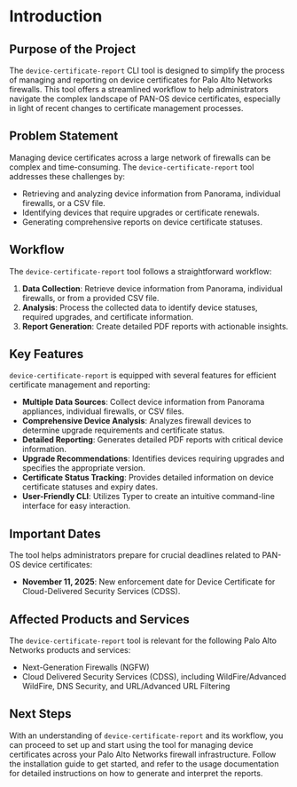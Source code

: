 # Introduction

## Purpose of the Project

The `device-certificate-report` CLI tool is designed to simplify the process of managing and reporting on device certificates for Palo Alto Networks firewalls. This tool offers a streamlined workflow to help administrators navigate the complex landscape of PAN-OS device certificates, especially in light of recent changes to certificate management processes.

## Problem Statement

Managing device certificates across a large network of firewalls can be complex and time-consuming. The `device-certificate-report` tool addresses these challenges by:

- Retrieving and analyzing device information from Panorama, individual firewalls, or a CSV file.
- Identifying devices that require upgrades or certificate renewals.
- Generating comprehensive reports on device certificate statuses.

## Workflow

The `device-certificate-report` tool follows a straightforward workflow:

1. **Data Collection**: Retrieve device information from Panorama, individual firewalls, or from a provided CSV file.
2. **Analysis**: Process the collected data to identify device statuses, required upgrades, and certificate information.
3. **Report Generation**: Create detailed PDF reports with actionable insights.

## Key Features

`device-certificate-report` is equipped with several features for efficient certificate management and reporting:

- **Multiple Data Sources**: Collect device information from Panorama appliances, individual firewalls, or CSV files.
- **Comprehensive Device Analysis**: Analyzes firewall devices to determine upgrade requirements and certificate status.
- **Detailed Reporting**: Generates detailed PDF reports with critical device information.
- **Upgrade Recommendations**: Identifies devices requiring upgrades and specifies the appropriate version.
- **Certificate Status Tracking**: Provides detailed information on device certificate statuses and expiry dates.
- **User-Friendly CLI**: Utilizes Typer to create an intuitive command-line interface for easy interaction.

## Important Dates

The tool helps administrators prepare for crucial deadlines related to PAN-OS device certificates:

- **November 11, 2025**: New enforcement date for Device Certificate for Cloud-Delivered Security Services (CDSS).

## Affected Products and Services

The `device-certificate-report` tool is relevant for the following Palo Alto Networks products and services:

- Next-Generation Firewalls (NGFW)
- Cloud Delivered Security Services (CDSS), including WildFire/Advanced WildFire, DNS Security, and URL/Advanced URL Filtering

## Next Steps

With an understanding of `device-certificate-report` and its workflow, you can proceed to set up and start using the tool for managing device certificates across your Palo Alto Networks firewall infrastructure. Follow the installation guide to get started, and refer to the usage documentation for detailed instructions on how to generate and interpret the reports.